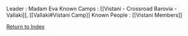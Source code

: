 Leader : Madam Eva
Known Camps  : [[Vistani - Crossroad Barovia - Vallaki]], [[Vallaki#Vistani Camp]]
Known People : [[Vistani Members]]

[Return to Index](Index)